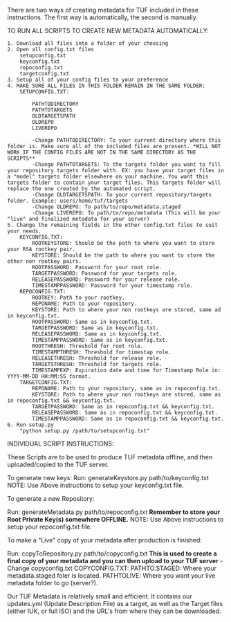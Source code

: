 There are two ways of creating metadata for TUF included in these instructions.
The first way is automatically, the second is manually.

TO RUN ALL SCRIPTS TO CREATE NEW METADATA AUTOMATICALLY:

	1. Download all files into a folder of your choosing
	2. Open all config.txt files
		setupconfig.txt
		keyconfig.txt
		repoconfig.txt
		targetconfig.txt
	3. Setup all of your config files to your preference
	4. MAKE SURE ALL FILES IN THIS FOLDER REMAIN IN THE SAME FOLDER:
		SETUPCONFIG.TXT:
			
			PATHTODIRECTORY
			PATHTOTARGETS
			OLDTARGETSPATH
			OLDREPO
			LIVEREPO	
		
			-Change PATHTODIRECTORY: To your current directory where this folder is. Make sure all of the included files are present. *WILL NOT WORK IF THE CONFIG FILES ARE NOT IN THE SAME DIRECTORY AS THE SCRIPTS**
			-Change PATHTOTARGETS: To the targets folder you want to fill your repository targets folder with. EX: you have your target files in a "model" targets folder elsewhere on your machine. You want this targets folder to contain your target files. This targets folder will replace the one created by the automated script. 
			-Change OLDTARGETSPATH: To your current repository/targets folder. Example: users/home/tuf/targets
			-Change OLDREPO: To path/to/repo/metadata.staged
			-Change LIVEREPO: To path/to/repo/metadata (This will be your "live" and finalized metadata for your server)
	5. Change the remaining fields in the other config.txt files to suit your needs.
		KEYCONFIG.TXT:
			ROOTKEYSTORE: Should be the path to where you want to store your RSA rootkey pair.
			KEYSTORE: Should be the path to where you want to store the other non rootkey pairs.
			ROOTPASSWORD: Password for your root role.
			TARGETPASSWORD: Password for your targets role.
			RELEASEPASSWORD: Password for your release role.
			TIMESTAMPPASSWORD: Password for your timestamp role.
		REPOCONFIG.TXT:
			ROOTKEY: Path to your rootkey.
			REPONAME: Path to your repository.
			KEYSTORE: Path to where your non rootkeys are stored, same ad in keyconfig.txt.
			ROOTPASSWORD: Same as in keyconfig.txt. 
			TARGETPASSWORD: Same as in keyconfig.txt. 
			RELEASEPASSWORD: Same as in keyconfig.txt. 
			TIMESTAMPPASSWORD: Same as in keyconfig.txt. 
			ROOTTHRESH: Threshold for root role.
			TIMESTAMPTHRESH: Threshold for timestap role.
			RELEASETHRESH: Threshold for release role.
			TARGETSTHRESH: Threshold for targets role.
			TIMESTAMPEXP: Expiration date and time for Timestamp Role in: YYYY-MM-DD HH:MM:SS format.
		TARGETCONFIG.TXT:
			REPONAME: Path to your repository, same as in repoconfig.txt.
			KEYSTORE: Path to where your non rootkeys are stored, same as in repoconfig.txt && keyconfig.txt.
			TARGETPASSWORD: Same as in repoconfig.txt && keyconfig.txt.
			RELEASEPASSWORD: Same as in repoconfig.txt && keyconfig.txt.
			TIMESTAMPPASSWORD: Same as in repoconfig.txt && keyconfig.txt.
	6. Run setup.py
		"python setup.py /path/to/setupconfig.txt"


INDIVIDUAL SCRIPT INSTRUCTIONS:

These Scripts are to be used to produce TUF metadata offline, and then uploaded/copied to the TUF server.

To generate new keys:
	Run: generateKeystore.py path/to/keyconfig.txt
	NOTE: Use Above instructions to setup your keyconfig.txt file.


To generate a new Repository:
  
  Run: generateMetadata.py path/to/repoconfig.txt
    **Remember to store your Root Private Key(s) somewhere OFFLINE.**
    NOTE: Use Above instructions to setup your repoconfig.txt file.

    
To make a "Live" copy of your metadata after production is finished:

  Run: copyToRepository.py path/to/copyconfig.txt
    **This is used to create a final copy of your metadata and you can then upload to your TUF server**
    -Change copyconfig.txt 
		COPYCONFIG.TXT:
			PATHTO.STAGED: Where your metadata.staged foler is located.
			PATHTOLIVE: Where you want your live metadata folder to go (server?).

Our TUF Metadata is relatively small and efficient. It contains our updates.yml (Update Description File) as a target, as well as the
Target files (either IUK, or full ISO) and the URL's from where they can be downloaded. 
